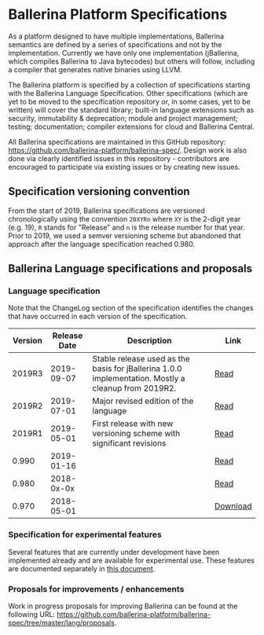 # Ballerina Platform Specifications

As a platform designed to have multiple implementations, Ballerina semantics are defined by a series of specifications and not by the implementation. Currently we have only one implementation (jBallerina, which compiles Ballerina to Java bytecodes) but others will follow, including a compiler that generates native binaries using LLVM.

The Ballerina platform is specified by a collection of specifications starting with the Ballerina Language Specification. Other specifications (which are yet to be moved to the specification repository or, in some cases, yet to be written) will cover the standard library; built-in language extensions such as security, immutability & deprecation; module and project management; testing; documentation; compiler extensions for cloud and Ballerina Central.

All Ballerina specifications are maintained in this GitHub repository: https://github.com/ballerina-platform/ballerina-spec/. Design work is also done via clearly identified issues in this repository - contributors are encouraged to participate via existing issues or by creating new issues.

## Specification versioning convention

From the start of 2019, Ballerina  specifications are versioned chronologically using the convention `20XYRn` where `XY` is the 2-digit year (e.g. 19), `R` stands for "Release" and `n` is the release number for that year. Prior to 2019, we used a semver versioning scheme but abandoned that approach after the language specification reached 0.980.

## Ballerina Language specifications and proposals

### Language specification

Note that the ChangeLog section of the specification identifies the changes that have occurred in each version of the specification.

| Version | Release Date | Description | Link |
| ------- | ------------ | ----------- | ---- |
| 2019R3 | 2019-09-07 | Stable release used as the basis for jBallerina 1.0.0 implementation. Mostly a cleanup from 2019R2. | <a href="/spec/lang/2019R3/">Read</a> |
| 2019R2 | 2019-07-01 | Major revised edition of the language | <a href="/spec/lang/2019R2/">Read</a> |
| 2019R1 | 2019-05-01 | First release with new versioning scheme with significant revisions | <a href="/spec/lang/2019R2/">Read</a> |
| 0.990  | 2019-01-16 | | <a href="/spec/lang/0.990/">Read</a> |
| 0.980  | 2018-0x-0x | | <a href="/spec/lang/0.980/">Read</a> |
| 0.970  | 2018-05-01 | | <a href="/spec/lang/0.970/Ballerina-Language-Specification-WD-2018-05-01.pdf">Download</a> |

### Specification for experimental features

Several features that are currently under development have been implemented already and are available for experimental use. These features are documented separately in <a href="https://htmlpreview.github.io/?https://raw.githubusercontent.com/ballerina-platform/ballerina-spec/master/lang/experimental.html">this document</a>.

### Proposals for improvements / enhancements

Work in progress proposals for improving Ballerina can be found at the following URL: <a href="https://github.com/ballerina-platform/ballerina-spec/tree/master/lang/proposals">https://github.com/ballerina-platform/ballerina-spec/tree/master/lang/proposals</a>.